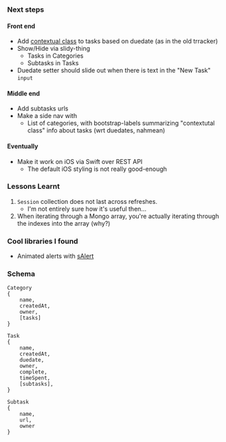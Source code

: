 ### Next steps

#### Front end
* Add [contextual class][cc] to tasks based on duedate (as in the old trracker)
* Show/Hide via slidy-thing
    * Tasks in Categories
    * Subtasks in Tasks
* Duedate setter should slide out when there is text in the "New Task" `input`

[cc]: http://getbootstrap.com/components/#list-group-contextual-classes

#### Middle end
* Add subtasks urls
* Make a side nav with
    * List of categories, with bootstrap-labels summarizing "contextutal class"
      info about tasks (wrt duedates, nahmean)

#### Eventually
* Make it work on iOS via Swift over REST API
    * The default iOS styling is not really good-enough

[boot-acct]: https://github.com/erobit/meteor-accounts-ui-bootstrap-dropdown
[dt]: https://github.com/tsega/meteor-bootstrap3-datetimepicker/

### Lessons Learnt

1. `Session` collection does not last across refreshes.
    * I'm not entirely sure how it's useful then...
2. When iterating through a Mongo array, you're actually
   iterating through the indexes into the array (why?)

### Cool libraries I found

* Animated alerts with [sAlert](http://s-alert.meteor.com/)

### Schema

```
Category
{
    name,
    createdAt,
    owner,
    [tasks]
}

Task
{
    name,
    createdAt,
    duedate,
    owner,
    complete,
    timeSpent,
    [subtasks],
}

Subtask
{
    name,
    url,
    owner
}
```
